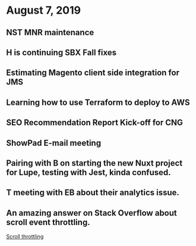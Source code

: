 # August 7, 2019

## NST MNR maintenance

## H is continuing SBX Fall fixes

## Estimating Magento client side integration for JMS

## Learning how to use Terraform to deploy to AWS

## SEO Recommendation Report Kick-off for CNG

## ShowPad E-mail meeting

## Pairing with B on starting the new Nuxt project for Lupe, testing with Jest, kinda confused.

## T meeting with EB about their analytics issue. 

## An amazing answer on Stack Overflow about scroll event throttling.
[Scroll throttling](https://stackoverflow.com/questions/41740082/scroll-events-requestanimationframe-vs-requestidlecallback-vs-passive-event-lis)